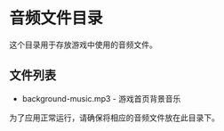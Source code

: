 # 音频文件目录

这个目录用于存放游戏中使用的音频文件。

## 文件列表

- background-music.mp3 - 游戏首页背景音乐

为了应用正常运行，请确保将相应的音频文件放在此目录下。 